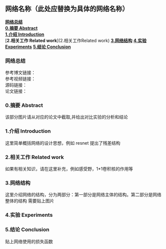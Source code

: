 ## 网络名称（此处应替换为具体的网络名称）

[**网络总结**](#网络总结)  
[**0.摘要 Abstract**](#0.摘要Abstract)  
[**1.介绍 Introduction**](#1.介绍Introduction)  
[**2.相关工作 Related work**](2.相关工作Related work)
[**3.网络结构**](3.网络结构)
[**4.实验 Experiments**](4.实验Experiments)
[**5.结论 Conclusion**](#5.结论Conclusion)

### 网络总结
参考博文链接：  
参考视频链接：  
源码链接：  
论文链接：  

<a id="0.摘要Abstract"></a>
### 0.摘要 Abstract
该部分图片请从对应的论文中截取,并给出对比实验的分析和结论

<a id="1.介绍Introduction"></a>
### 1.介绍 Introduction
这里简单概括网络的设计思想，例如 resnet 提出了残差结构  

<a id="2.相关工作Related work"></a>
### 2.相关工作 Related work
如果有相关知识，请在这里补充，例如感受野，1*1卷积核的作用等

<a id="3.网络结构"></a>
### 3.网络结构
这里介绍网络的结构，分为两部分：第一部分是网络主体的结构。第二部分是网络整体的结构 
需要贴上图片  

<a id="4.实验Experiments"></a>
### 4.实验 Experiments

<a id="5.结论Conclusion"></a>
### 5.结论 Conclusion
贴上网络使用的损失函数









